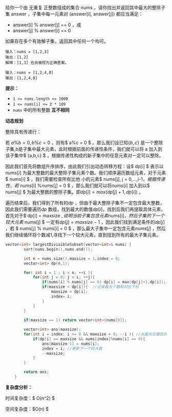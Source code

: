 给你一个由 无重复 正整数组成的集合 nums ，请你找出并返回其中最大的整除子集 answer ，子集中每一元素对 (answer[i], answer[j]) 都应当满足：

+ answer[i] % answer[j] == 0 ，或
+ answer[j] % answer[i] == 0

如果存在多个有效解子集，返回其中任何一个均可。



```
输入：nums = [1,2,3]
输出：[1,2]
解释：[1,3] 也会被视为正确答案。

输入：nums = [1,2,4,8]
输出：[1,2,4,8]
```

**提示：**

- `1 <= nums.length <= 1000`
- `1 <= nums[i] <= 2 * 109`
- `nums` 中的所有整数 **互不相同**



<b>动态规划</b>

整除具有传递行：

若 $a\%b = 0,b\%c = 0$ ，则有$ a\%c = 0 $ 。那么我们设已知$\{b,c\}$ 是一个整除子集,b是子集中最大元素，此时根据前面的传递性条件，我们就可以将 a 加入到该子集中$ \{a,b,c\} $ ，根据传递性构成的新子集中的任意元素对一定可以整除。

因此我们首先将数组升序排序，由此我们引出动态转移方程：设$ dp[i] $ 表示以$nums[i]$ 为最大整数的最大整除子集元素个数。我们顺序遍历数组元素，对于元素$ nums[i] $ ，我们需要检查所有比他 小的元素$ nums[j], j = 0,...,i-1$，根据传递性，若$ nums[i] \%nums[j] = 0 $ ，那么我们就可以将$nums[i]$ 加入到以$ nums[j] $ 为最大整数的整除子集。即$dp[i] = max(dp[j]+1,dp[i])$ 。

遍历结束后，我们得到了所有的$dp$ ，但由于最大整除子集不一定包含最大整数，因此我们需要遍历$dp$ 数组，找到最大的数值$dp[i]$，找到后我们再提取具体元素，首先对于$ dp[i] = maxsize $,说明当前子集包含元素$nums[i]$，然后子集的下一个较大元素$ nums[j] $ 一定有$dp[j] = maxsize-1$ ，因此我们找到满足条件的$dp[j]$ ，若 $  nums[j] \% nums[i] = 0 $ ，那么最大子集中一定包含元素$nums[j]$ ，然后我们继续循环将个数减1,寻找下一个较大元素，直到找到所有的最大子集元素。

```c++
vector<int> largestDivisibleSubset(vector<int>& nums) {
        sort(nums.begin(),nums.end());

        int n = nums.size(),maxsize = 1,index = 0;
        vector<int> dp(n,1);

        for( int i = 1 ; i < n; ++i ){
            for(int j = 0; j < i; ++j){
                if(nums[i] % nums[j] == 0) dp[i] = max(dp[j]+1,dp[i]);
                if(maxsize < dp[i]){  //记录最大个数和对应下标
                    maxsize = dp[i];
                    index= i;
                }
            }
        }
        
        if(maxsize == 1) return vector<int>{nums[0]};

        vector<int> ans(maxsize); 
        for(int i = index; i >= 0 && maxsize > 0; --i ){ //从最大位置处开始确定元素
            if(dp[i] == maxsize && nums[index]%nums[i] == 0){
                ans[maxsize-1] = nums[i];
                index = i; //更新下一个较大数
                --maxsize;
            }
        }

        return ans;
    }
```

<b>复杂度分析：</b>

时间复杂度：$ O(n^2) $

空间复杂度：$O(n) $ 

